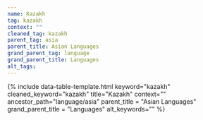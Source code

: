```yaml
---
name: Kazakh
tag: kazakh
context: ""
cleaned_tag: kazakh
parent_tag: asia
parent_title: Asian Languages
grand_parent_tag: language
grand_parent_title: Languages
alt_tags: 
---
```


{% include data-table-template.html 
  keyword="kazakh" 
  cleaned_keyword="kazakh" 
  title="Kazakh"
  context=""
  ancestor_path="language/asia" 
  parent_title = "Asian Languages"
  grand_parent_title = "Languages"
  alt_keywords=""
%}

